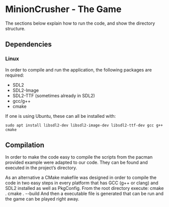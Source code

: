 # MinionCrusher - The Game
The sections below explain how to run the code, and show the directory structure.

## Dependencies
### Linux
In order to compile and run the application, the following packages are required:

- SDL2
- SDL2-Image
- SDL2-TTF (sometimes already in SDL2)
- gcc/g++
- cmake

If one is using Ubuntu, these can all be installed with:

```
sudo apt install libsdl2-dev libsdl2-image-dev libsdl2-ttf-dev gcc g++ cmake
```

## Compilation


In order to make the code easy to compile the scripts from the pacman provided example were adapted to our code. They can be found and executed in the project’s directory.

As an alternative a CMake makefile was designed in order to compile the code in two easy steps in every platform that has GCC (g++ or clang) and SDL2 installed as well as PkgConfig. From the root directory execute:
cmake .
cmake . --build
And then a executable file is generated that can be run and the game can be played right away.

